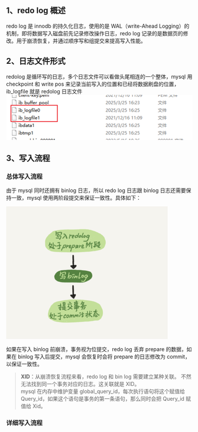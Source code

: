 ## 1、redo log 概述

redo log 是 innodb 的持久化日志，使用的是 WAL（write-Ahead Logging）的机制，即将数据写入磁盘前先记录修改操作日志，redo log 记录的是数据页的修改。用于崩溃恢复，并通过顺序写和组提交来提高写入性能。

## 2、日志文件形式

redolog 是循环写的日志，多个日志文件可以看做头尾相连的一个整体，mysql 用 checkpoint 和 write pos 来记录当前写入的位置和已经将数据刷盘的位置，ib_logfile 就是 redolog 日志文件
![图 1](images/2025-04-02-6b5a9ffa47081d965c3a1d2ddc24a90e2606cf6aaa4354516f4099a26d414171.png)

## 3、写入流程

### 总体写入流程

由于 mysql 同时还拥有 binlog 日志，所以 redo log 日志跟 binlog 日志还需要保持一致，mysql 使用两阶段提交来保证一致性。具体如下：

![图 2](images/2025-04-02-52c98ed282bdf3727762569247ea93ca441bd454f4862c8453ef15bec66d96b0.png)

如果在写入 binlog 前崩溃，事务视为位提交，redo log 丢弃 prepare 的数据，如果在 binlog 写入后提交，mysql 会恢复时会将 prepare 的日志修改为 commit，以保证一致性。

> **XID**：从崩溃恢复流程来看，redo log 和 bin log 需要建立某种关联。 不然无法找到同一个事务对应的日志。这关联就是 XID。<br>
> mysql 在内存中维护变量 global_query_id，每次执行语句将这个赋值给 Query_id，如果这个语句是事务的第一条语句，那么同时会把 Query_id 赋值给 Xid。

### 详细写入流程
